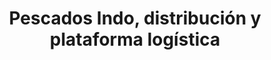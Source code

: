 ---
title: "Pescados Indo, distribución y plataforma logística"
url: /aia/pescados-indo-distribucion-y-plataforma-logistica/
shop: Fisch
---
